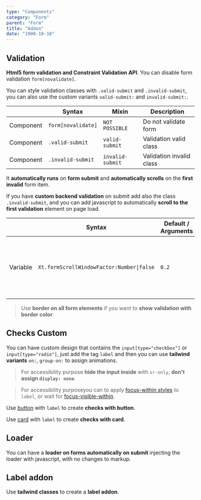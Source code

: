 ```yaml
---
type: "Components"
category: "Form"
parent: "Form"
title: "Addon"
date: "1900-10-10"
---
```


## Validation

**Html5 form validation and Constraint Validation API**. You can disable form validation `form[novalidate]`.

You can style validation classes with `.valid-submit` and `.invalid-submit`, you can also use the custom variants `valid-submit:` and `invalid-submit:`.

<div class="xt-overflow-sub overflow-y-hidden overflow-x-scroll my-5 xt-my-auto w-full">

|                      | Syntax                          | Mixin            | Description                   |
| ----------------------- | ----------------------------------------- | -----------------------------| ----------------------------- |
| Component                  | `form[novalidate]`                     | `NOT POSSIBLE`                | Do not validate form            |
| Component                  | `.valid-submit`                     | `valid-submit`                | Validation valid class            |
| Component                  | `.invalid-submit`                     | `invalid-submit`                | Validation invalid class            |

</div>

It **automatically runs** on **form submit** and **automatically scrolls** on the **first invalid** form item.

If you have **custom backend validation** on submit add also the class `.invalid-submit`, and you can add javascript to automatically **scroll to the first validation** element on page load.

<div class="xt-overflow-sub overflow-y-hidden overflow-x-scroll my-5 xt-my-auto w-full">

|                         | Syntax                                    | Default / Arguments                       | Description                   |
| ----------------------- | ----------------------------------------- | ----------------------------- | ----------------------------- |
| Variable                  | `Xt.formScrollWindowFactor:Number\|false`              | `0.2`        | A number from `0` to `1` of the **window height factor to scroll to** on validation              |

</div>

> Use **border on all form elements** if you want to **show validation with border color**.

<demo>
  <div class="gatsby_demo_item" data-iframe="demos/components/form/validation">
  </div>
</demo>

## Checks Custom

You can have custom design that contains the `input[type="checkbox"]` or `input[type="radio"]`, just add the tag `label` and then you can use **tailwind variants** `on:`, `group-on:` to assign animations.

> For accessibility purpose **hide the input inside** with `sr-only`, **don't assign `display: none`**.

> For accessibility purposeyou can to apply [focus-within styles](https://tailwindcss.com/docs/hover-focus-and-other-states#focus-within) to `label`, or wait for [focus-visible-within](https://github.com/WICG/focus-visible/issues/151).

Use [button](/components/button) with `label` to create **checks with button**.

<demo>
  <demoinline src="demos/components/form/checks-button">
  </demoinline>
</demo>

Use [card](/components/card) with `label` to create **checks with card**.

<demo>
  <demoinline src="demos/components/form/checks-card">
  </demoinline>
</demo>

## Loader

You can have a **loader on forms automatically on submit** injecting the loader with javascript, with no changes to markup.

<demo>
  <demoinline src="demos/components/form/loader-spinner">
  </demoinline>
  <demoinline src="demos/components/form/loader-filler">
  </demoinline>
</demo>

## Label addon

Use **tailwind classes** to create a **label addon**.

<demo>
  <demoinline src="demos/components/form/label-addon">
  </demoinline>
</demo>
